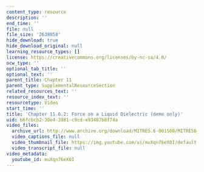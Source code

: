 ```yaml
---
content_type: resource
description: ''
end_time: ''
file: null
file_size: '2638058'
hide_download: true
hide_download_original: null
learning_resource_types: []
license: https://creativecommons.org/licenses/by-nc-sa/4.0/
ocw_type: ''
optional_tab_title: ''
optional_text: ''
parent_title: Chapter 11
parent_type: SupplementalResourceSection
related_resources_text: ''
resource_index_text: ''
resourcetype: Video
start_time: ''
title: 'Chapter 11.6.2: Force on a Liquid Dielectric (demo only)'
uid: b6fcbcb2-30e4-3881-c9cd-e93487b8f74a
video_files:
  archive_url: http://www.archive.org/download/MITRES.6-001S08/MITRES6_001S08_11-6-2_demo_220k.mp4
  video_captions_file: null
  video_thumbnail_file: https://img.youtube.com/vi/muXqn76eX0I/default.jpg
  video_transcript_file: null
video_metadata:
  youtube_id: muXqn76eX0I
---
```

